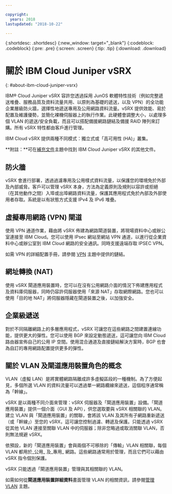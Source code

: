 ```yaml
---

copyright:
  years: 2018
lastupdated: "2018-10-22"

---
```


{:shortdesc: .shortdesc}
{:new_window: target="_blank"}
{:codeblock: .codeblock}
{:pre: .pre}
{:screen: .screen}
{:tip: .tip}
{:download: .download}

# 關於 IBM Cloud Juniper vSRX
{: #about-ibm-cloud-juniper-vsrx}

IBM® Cloud Juniper vSRX 容許您透過採用 JunOS 軟體特性技術（例如完整遞送堆疊、服務品質及資料流量共用、以原則為基礎的遞送，以及 VPN）的全功能企業層級防火牆，選擇性地遞送專用及公用網路資料流量。vSRX 提供效能、易於配置及維護優勢，並簡化裸機伺服器上的執行作業。此硬體會調整大小，以處理多個 VLAN 的遞送/安全負載，而且可以搭配備援網路鏈結及備援 RAID 陣列來訂購。所有 vSRX 特性都由客戶進行管理。

IBM Cloud vSRX 提供兩種不同模式：獨立式或「高可用性 (HA)」叢集。

**附註：**可在[補充文件](/docs/infrastructure/vsrx?topic=vsrx-supplemental-ibm-cloud-juniper-vsrx-documentation)主題中找到 IBM Cloud Juniper vSRX 的其他文件。

## 防火牆
vSRX 會進行部署，透過過濾專用及公用樣式資料流量，以保護您的環境免於外部及內部威脅。客戶可以管理 vSRX 本身，方法為定義原則及規則以容許或拒絕（在其他動作之間）入埠或出埠網路資料流量，保護其應用程式免於內部及外部使用者存取。系統是以有狀態方式支援 IPv4 及 IPv6 堆疊。

## 虛擬專用網路 (VPN) 閘道
使用 VPN 通道作業，藉由將 vSRX 佈建為網路閘道裝置，將現場資料中心或辦公室連接至 IBM Cloud。您可以使用 IPsec 網站至網站 VPN 通道，以進行從企業資料中心或辦公室到 IBM Cloud 網路的安全通訊。同時支援遠端存取 IPSEC VPN。

如需 VPN 的詳細配置手冊，請參閱 [VPN](/docs/infrastructure/vsrx?topic=vsrx-working-with-vpn#working-with-vpn) 主題中提供的鏈結。

## 網址轉換 (NAT)
使用 vSRX 閘道應用裝置時，您可以在沒有公用網路介面的情況下佈建應用程式及資料庫伺服器，同時仍容許伺服器使用「來源 NAT」存取網際網路。您也可以使用「目的地 NAT」將伺服器隱藏在閘道裝置之後，以加強安全。

## 企業級遞送
對於不同隔離網路上的多層應用程式，vSRX 可讓您在這些網路之間建置連線功能，提供更大的彈性。您可以使用 BGP 來設定動態遞送，這可讓您向 IBM Cloud 路由器宣佈自己的公用 IP 空間。使用混合通道及直接鏈結解決方案時，BGP 也會為自訂的專用網路配置提供更多的彈性。

## 關於 VLAN 及閘道應用裝置角色的概念
VLAN（虛擬 LAN）是將實體網路隔離成許多虛擬區段的一種機制。為了方便起見，多個所選 VLAN 的資料流量可以透過單一網路纜線來遞送，這個程序通常稱為「幹線」。

vSRX 是以兩種不同介面來管理：vSRX 伺服器及「閘道應用裝置」設備。「閘道應用裝置」提供一個介面（GUI 及 API），供您選取要與 vSRX 相關聯的 VLAN。建立 VLAN 與「閘道應用裝置」的關聯，會將該 VLAN 及其所有子網路重新遞送（或「幹線」）至您的 vSRX，這可讓您控制過濾、轉遞及保護。只能透過 vSRX 從其他 VLAN 連接至關聯 VLAN 中的伺服器；除非您略過或取消關聯 VLAN，否則無法規避 vSRX。

依預設，新的「閘道應用裝置」會與兩個不可移除的「傳輸」VLAN 相關聯，每個 VLAN 都用於_公用_ 及_專用_ 網路。這些網路通常用於管理，而且它們可以藉由 vSRX 指令個別保護。

vSRX 只能透過「閘道應用裝置」管理與其相關聯的 VLAN。

如需如何從**閘道應用裝置詳細資料**畫面管理 VLAN 的相關資訊，請參閱[管理 VLAN](/docs/infrastructure/vsrx?topic=vsrx-managing-ibm-vlans) 主題。
